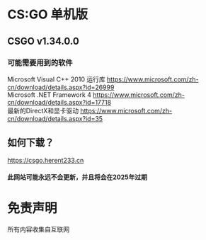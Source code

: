 # CS:GO 单机版
## CSGO v1.34.0.0
### 可能需要用到的软件
Microsoft Visual C++ 2010 运行库 https://www.microsoft.com/zh-cn/download/details.aspx?id=26999  
Microsoft .NET Framework 4 https://www.microsoft.com/zh-cn/download/details.aspx?id=17718  
最新的DirectX和显卡驱动 https://www.microsoft.com/zh-cn/download/details.aspx?id=35  
## 如何下载？
https://csgo.herent233.cn
#### 此网站可能永远不会更新，并且将会在2025年过期
# 免责声明
所有内容收集自互联网

